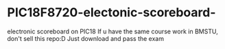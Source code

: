 # PIC18F8720-electonic-scoreboard-
electronic scoreboard on PIC18
If u have the same course work in BMSTU, don't sell this repo:D Just download and pass the exam
